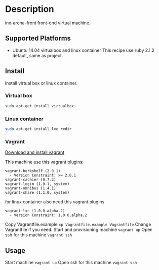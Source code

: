 # Description

inx-arena-front front-end virtual machine.

## Supported Platforms

* Ubuntu 14.04 virtualbox and linux container
This recipe use ruby 2.1.2 default, same as project.

## Install
Install virtual box or linux container.

### Virtual box

``` bash
sudo apt-get install virtualbox
```

### Linux container

``` bash
sudo apt-get install lxc redir
```

### Vagrant

[Download and install vagrant](http://www.vagrantup.com/downloads)

This machine use this vagrant plugins:

```
vagrant-berkshelf (2.0.1)
  - Version Constraint: >= 2.0.1
vagrant-cachier (0.7.2)
vagrant-login (1.0.1, system)
vagrant-omnibus (1.4.1)
vagrant-share (1.1.0, system)

```
for linux container also need this vagrant plugins

```
vagrant-lxc (1.0.0.alpha.2)
  - Version Constraint: 1.0.0.alpha.2
```


Copy Vagrantfile.example
`cp Vagrantfile.example Vagrantfile`
Change Vagrantfile if you need.
Start and provisioning machine
`vagrant up`
Open ssh for this machine
`vagrant ssh`

## Usage

Start machine
`vagrant up`
Open ssh for this machine
`vagrant ssh`
